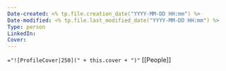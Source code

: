 ```yaml
---
Date-created: <% tp.file.creation_date("YYYY-MM-DD HH:mm") %> 
Date-modified: <% tp.file.last_modified_date("YYYY-MM-DD HH:mm") %>
Type: person
LinkedIn: 
Cover: 
---
```

`="![ProfileCover|250](" + this.cover + ")"`
[[People]]

